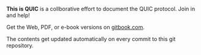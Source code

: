 **This is QUIC** is a collborative effort to document the QUIC protocol. Join
in and help!

Get the Web, PDF, or e-book versions on
[gitbook.com](https://www.gitbook.com/book/bagder/this-is-quic/details).

The contents get updated automatically on every commit to this git repository.

